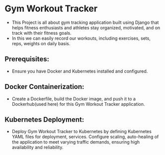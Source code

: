 # Gym Workout Tracker
* This Project is all about gym tracking application built using Django that helps fitness enthusiasts and athletes stay organized, motivated, and on track with their fitness goals.
* In this we can easily record our workouts, including exercises, sets, reps, weights on daily basis.

## Prerequisites: 
  * Ensure you have Docker and Kubernetes installed and configured.

## Docker Containerization: 
  * Create a Dockerfile, build the Docker image, and push it to a Dockerhub(used here) for this Gym Workout Tracker application.

## Kubernetes Deployment: 
  * Deploy Gym Workout Tracker to Kubernetes by defining Kubernetes YAML files for deployment, services. Configure scaling, auto-healing of the application to meet varying traffic demands, ensuring high availability and reliability.
